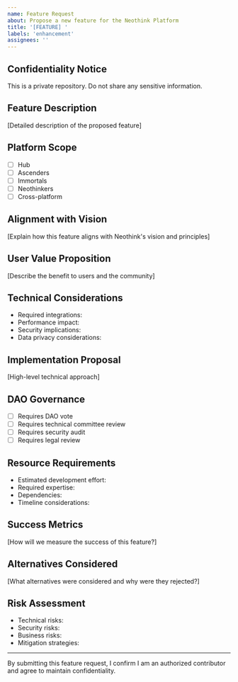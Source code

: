 ```yaml
---
name: Feature Request
about: Propose a new feature for the Neothink Platform
title: '[FEATURE] '
labels: 'enhancement'
assignees: ''
---
```


## Confidentiality Notice
This is a private repository. Do not share any sensitive information.

## Feature Description
[Detailed description of the proposed feature]

## Platform Scope
- [ ] Hub
- [ ] Ascenders
- [ ] Immortals
- [ ] Neothinkers
- [ ] Cross-platform

## Alignment with Vision
[Explain how this feature aligns with Neothink's vision and principles]

## User Value Proposition
[Describe the benefit to users and the community]

## Technical Considerations
- Required integrations:
- Performance impact:
- Security implications:
- Data privacy considerations:

## Implementation Proposal
[High-level technical approach]

## DAO Governance
- [ ] Requires DAO vote
- [ ] Requires technical committee review
- [ ] Requires security audit
- [ ] Requires legal review

## Resource Requirements
- Estimated development effort:
- Required expertise:
- Dependencies:
- Timeline considerations:

## Success Metrics
[How will we measure the success of this feature?]

## Alternatives Considered
[What alternatives were considered and why were they rejected?]

## Risk Assessment
- Technical risks:
- Security risks:
- Business risks:
- Mitigation strategies:

---
By submitting this feature request, I confirm I am an authorized contributor and agree to maintain confidentiality. 